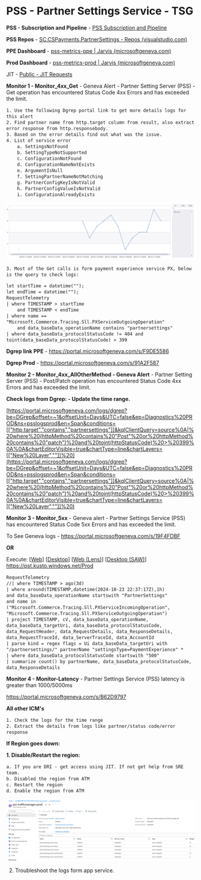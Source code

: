 # PSS - Partner Settings Service - TSG

**PSS - Subscription and Pipeline** - [PSS Subscription and Pipeline](onenote:..\Projects\PX%20PIDL%20Extensibility.one#PSS%20Subscription%20and%20Pipeline&section-id={E3F9F531-468B-4134-B011-5EA22F2A1EDA}&page-id={C7D1F1DB-5079-42C0-962C-7ADE6C44BA4D}&end&base-path=https://microsoft.sharepoint.com/teams/PaymentExperience/SiteAssets/Payment%20Experience)

**PSS Repos** - [SC.CSPayments.PartnerSettings - Repos (visualstudio.com)](https://microsoft.visualstudio.com/Universal%20Store/_git/SC.CSPayments.PartnerSettings)

**PPE Dashboard** - [pss-metrics-ppe | Jarvis (microsoftgeneva.com)](https://portal.microsoftgeneva.com/dashboard/pss-metrics-ppe)

**Prod Dashboard** - [pss-metrics-prod | Jarvis (microsoftgeneva.com)](https://portal.microsoftgeneva.com/dashboard/pss-metrics-prod)

JIT - [Public - JIT Requests](https://jitaccess.security.core.windows.net/Requests)


**Monitor 1 -  Monitor_4xx_Get** - Geneva Alert - Partner Setting Server (PSS) - Get operation has encountered Status Code 4xx Errors and has exceeded the limit.


    1. Use the following Dgrep portal link to get more details logs for this alert
    2. Find partner name from http.target column from result, also extract error response from http.responsebody.
    3. Based on the error details find out what was the issue.
    4. List of service error 
        a. SettingsNotFound
        b. SettingTypeNotSupported
        c. ConfigurationNotFound
        d. ConfigurationNameNotExists
        e. ArgumentIsNull
        f. SettingPartnerNameNotMatching
        g. PartnerConfigKeyIsNotValid
        h. PartnerConfigValueIsNotValid
        i. ConfigurationAlreadyExists

![alt text](./Images/image18.png)

    3. Most of the Get calls is form payment experience service PX, below is the query to check logs:

```    
let startTime = datetime("");
let endTime = datetime("");
RequestTelemetry
| where TIMESTAMP > startTime
    and TIMESTAMP < endTime
| where name == "Microsoft.Commerce.Tracing.Sll.PXServiceOutgoingOperation"
    and data_baseData_operationName contains "partnersettings"
| where data_baseData_protocolStatusCode != 404 and toint(data_baseData_protocolStatusCode) > 399
```

**Dgrep link PPE** - https://portal.microsoftgeneva.com/s/F9DE5586

**Dgrep Prod** - https://portal.microsoftgeneva.com/s/91A2F587


**Monitor 2  - Monitor_4xx_AllOtherMethod - Geneva Alert** - Partner Setting Server (PSS) - Post/Patch operation has encountered Status Code 4xx Errors and has exceeded the limit.

**Check logs from Dgrep:  - Update the time range.**

[https://portal.microsoftgeneva.com/logs/dgrep?be=DGrep&offset=~1&offsetUnit=Days&UTC=false&ep=Diagnostics%20PROD&ns=psslogsprod&en=Span&conditions=[["http.target","contains","partnersettings"]]&kqlClientQuery=source%0A|%20where%20(httpMethod%20contains%20"Post"%20or%20httpMethod%20contains%20"patch")%20and%20toint(httpStatusCode)%20>%20399%0A%0A&chartEditorVisible=true&chartType=line&chartLayers=[["New%20Layer",""]]%20](https://portal.microsoftgeneva.com/logs/dgrep?be=DGrep&offset=~1&offsetUnit=Days&UTC=false&ep=Diagnostics%20PROD&ns=psslogsprod&en=Span&conditions=[["http.target","contains","partnersettings"]]&kqlClientQuery=source%0A|%20where%20(httpMethod%20contains%20"Post"%20or%20httpMethod%20contains%20"patch")%20and%20toint(httpStatusCode)%20>%20399%0A%0A&chartEditorVisible=true&chartType=line&chartLayers=[["New%20Layer",""]]%20)

**Monitor 3  - Monitor_5xx** - Geneva alert - Partner Settings Service (PSS) has encountered Status Code 5xx Errors and has exceeded the limit.

To See Geneva logs -  https://portal.microsoftgeneva.com/s/19F4FDBF 

**OR**

Execute: [[Web](https://dataexplorer.azure.com/clusters/https%3a%2f%2fpst.kusto.windows.net/databases/Prod?query=H4sIAAAAAAAEAJVSXU%2fbQBB8j5T%2fsPKTU5l8OK2QkEBCgNQ8pETYVBUv1XJenKO%2bO3dvXQjqj%2b8lTgBHagtve7M7dzcze0U%2fG%2fKSU0WGhFf93mj0Gx6WxAT5bH6R5afzBZwAli6eFoN%2bb9dEdo0t4ueZpEAh0YbidJx%2bPJiMD9IppOnR9PBocngzSCbLAfR7aAsIg%2fj9Fj2drwtXE6NoZ7%2bgIfCCLP5ByxKiRSgtcUYi2pY%2batl2PaYtxNFcK3be3cnwzBlDrGiYM6owO8yqarj4lhH%2f0opmVjkT0MvdS1ECbyZfNlK6DnnjQc3unpS8WJSA%2bpr8S9p%2bMwgtSa5Z7zfC1eKUqzJBafyZK3bUqzaqz4QFcRc7J0Fd%2bWfQ186G6%2fbQNumgkmbFFlyrJO5ip0qFaGVWbIQie4IfOjh%2fDEwlPcJdhaUPp2v9N0nQBjiq2wT9NsFRBFtkk3W0w%2fNVTccLXBmycvEYTNNkFUXw4WXb%2fmdRZ3E%2bjccRrLm%2bMQZZPxFsFMUDuF29%2fsI7rO84%2bge26NsMNQMAAA%3d%3d)] [[Desktop](https://pst.kusto.windows.net/Prod?query=H4sIAAAAAAAEAJVSXU%2fbQBB8j5T%2fsPKTU5l8OK2QkEBCgNQ8pETYVBUv1XJenKO%2bO3dvXQjqj%2b8lTgBHagtve7M7dzcze0U%2fG%2fKSU0WGhFf93mj0Gx6WxAT5bH6R5afzBZwAli6eFoN%2bb9dEdo0t4ueZpEAh0YbidJx%2bPJiMD9IppOnR9PBocngzSCbLAfR7aAsIg%2fj9Fj2drwtXE6NoZ7%2bgIfCCLP5ByxKiRSgtcUYi2pY%2batl2PaYtxNFcK3be3cnwzBlDrGiYM6owO8yqarj4lhH%2f0opmVjkT0MvdS1ECbyZfNlK6DnnjQc3unpS8WJSA%2bpr8S9p%2bMwgtSa5Z7zfC1eKUqzJBafyZK3bUqzaqz4QFcRc7J0Fd%2bWfQ186G6%2fbQNumgkmbFFlyrJO5ip0qFaGVWbIQie4IfOjh%2fDEwlPcJdhaUPp2v9N0nQBjiq2wT9NsFRBFtkk3W0w%2fNVTccLXBmycvEYTNNkFUXw4WXb%2fmdRZ3E%2bjccRrLm%2bMQZZPxFsFMUDuF29%2fsI7rO84%2bge26NsMNQMAAA%3d%3d&web=0)] [[Web (Lens)](https://lens.msftcloudes.com/v2/#/discover/query//results?datasource=(cluster:pst.kusto.windows.net,database:Prod,type:Kusto)&query=H4sIAAAAAAAEAJVSXU%2fbQBB8j5T%2fsPKTU5l8OK2QkEBCgNQ8pETYVBUv1XJenKO%2bO3dvXQjqj%2b8lTgBHagtve7M7dzcze0U%2fG%2fKSU0WGhFf93mj0Gx6WxAT5bH6R5afzBZwAli6eFoN%2bb9dEdo0t4ueZpEAh0YbidJx%2bPJiMD9IppOnR9PBocngzSCbLAfR7aAsIg%2fj9Fj2drwtXE6NoZ7%2bgIfCCLP5ByxKiRSgtcUYi2pY%2batl2PaYtxNFcK3be3cnwzBlDrGiYM6owO8yqarj4lhH%2f0opmVjkT0MvdS1ECbyZfNlK6DnnjQc3unpS8WJSA%2bpr8S9p%2bMwgtSa5Z7zfC1eKUqzJBafyZK3bUqzaqz4QFcRc7J0Fd%2bWfQ186G6%2fbQNumgkmbFFlyrJO5ip0qFaGVWbIQie4IfOjh%2fDEwlPcJdhaUPp2v9N0nQBjiq2wT9NsFRBFtkk3W0w%2fNVTccLXBmycvEYTNNkFUXw4WXb%2fmdRZ3E%2bjccRrLm%2bMQZZPxFsFMUDuF29%2fsI7rO84%2bge26NsMNQMAAA%3d%3d&runquery=1)] [[Desktop (SAW)](https://pst.kusto.windows.net/Prod?query=H4sIAAAAAAAEAJVSXU%2fbQBB8j5T%2fsPKTU5l8OK2QkEBCgNQ8pETYVBUv1XJenKO%2bO3dvXQjqj%2b8lTgBHagtve7M7dzcze0U%2fG%2fKSU0WGhFf93mj0Gx6WxAT5bH6R5afzBZwAli6eFoN%2bb9dEdo0t4ueZpEAh0YbidJx%2bPJiMD9IppOnR9PBocngzSCbLAfR7aAsIg%2fj9Fj2drwtXE6NoZ7%2bgIfCCLP5ByxKiRSgtcUYi2pY%2batl2PaYtxNFcK3be3cnwzBlDrGiYM6owO8yqarj4lhH%2f0opmVjkT0MvdS1ECbyZfNlK6DnnjQc3unpS8WJSA%2bpr8S9p%2bMwgtSa5Z7zfC1eKUqzJBafyZK3bUqzaqz4QFcRc7J0Fd%2bWfQ186G6%2fbQNumgkmbFFlyrJO5ip0qFaGVWbIQie4IfOjh%2fDEwlPcJdhaUPp2v9N0nQBjiq2wT9NsFRBFtkk3W0w%2fNVTccLXBmycvEYTNNkFUXw4WXb%2fmdRZ3E%2bjccRrLm%2bMQZZPxFsFMUDuF29%2fsI7rO84%2bge26NsMNQMAAA%3d%3d&saw=1)]  https://pst.kusto.windows.net/Prod
```
RequestTelemetry
//| where TIMESTAMP > ago(3d)
| where around(TIMESTAMP,datetime(2024-10-23 22:37:17Z),1h)
and data_baseData_operationName startswith "PartnerSettings"
and name in ("Microsoft.Commerce.Tracing.Sll.PXServiceIncomingOperation", "Microsoft.Commerce.Tracing.Sll.PXServiceOutgoingOperation")
| project TIMESTAMP, cV, data_baseData_operationName, data_baseData_targetUri, data_baseData_protocolStatusCode, data_RequestHeader, data_RequestDetails, data_ResponseDetails, data_RequestTraceId, data_ServerTraceId, data_AccountId
| parse kind = regex flags = Ui data_baseData_targetUri with "/partnersettings/" partnerName "settingsType=PaymentExperience" *
| where data_baseData_protocolStatusCode startswith "500"
| summarize count() by partnerName, data_baseData_protocolStatusCode, data_ResponseDetails
```

**Monitor 4  - Monitor-Latency** - Partner Settings Service (PSS) latency is greater than 1000/5000ms

https://portal.microsoftgeneva.com/s/B62D9797

**All other ICM's**

    1. Check the logs for the time range
    2. Extract the details from logs like partner/status code/error response
    
**If Region goes down:**


**1. Disable/Restart the region:**

    a. If you are DRI - get access using JIT. If not get help from SRE team.
    b. Disabled the region from ATM
    c. Restart the region
    d. Enable the region from ATM

![alt text](./Images/image20.png)

2. Troubleshoot the logs form app service.